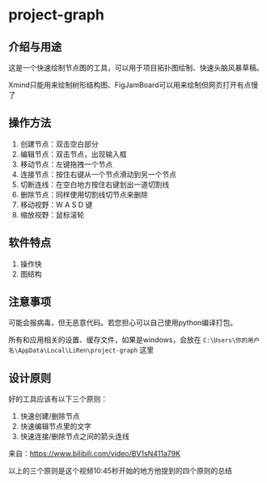 # project-graph

## 介绍与用途

这是一个快速绘制节点图的工具，可以用于项目拓扑图绘制、快速头脑风暴草稿。

Xmind只能用来绘制树形结构图、FigJamBoard可以用来绘制但网页打开有点慢了

## 操作方法

1. 创建节点：双击空白部分
2. 编辑节点：双击节点，出现输入框
3. 移动节点：左键拖拽一个节点
4. 连接节点：按住右键从一个节点滑动到另一个节点
5. 切断连线：在空白地方按住右键划出一道切割线
6. 删除节点：同样使用切割线切节点来删除
7. 移动视野：W A S D 键
8. 缩放视野：鼠标滚轮

## 软件特点

1. 操作快
2. 图结构

## 注意事项

可能会报病毒，但无恶意代码。若您担心可以自己使用python编译打包。

所有和应用相关的设置、缓存文件，如果是windows，会放在 `C:\Users\你的用户名\AppData\Local\LiRen\project-graph` 这里

## 设计原则

好的工具应该有以下三个原则：

1. 快速创建/删除节点
2. 快速编辑节点里的文字
3. 快速连接/删除节点之间的箭头连线

来自：https://www.bilibili.com/video/BV1sN411a79K

以上的三个原则是这个视频10:45秒开始的地方他提到的四个原则的总结
